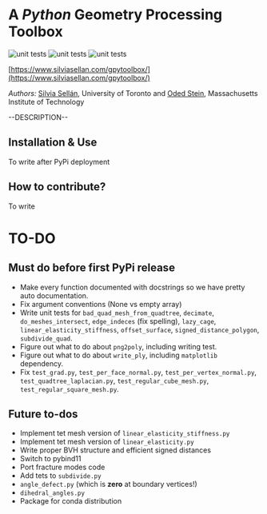 # A *Python* Geometry Processing Toolbox

![unit
tests](https://github.com/sgsellan/gpytoolbox/actions/workflows/linux_build.yml/badge.svg)
![unit
tests](https://github.com/sgsellan/gpytoolbox/actions/workflows/macos_build.yml/badge.svg)
![unit
tests](https://github.com/sgsellan/gpytoolbox/actions/workflows/windows_build.yml/badge.svg)

[https://www.silviasellan.com/gpytoolbox/](https://www.silviasellan.com/gpytoolbox/)

*Authors:* [Silvia Sellán](https://www.silviasellan.com), University of Toronto
and [Oded Stein](https://odedstein.com), Massachusetts Institute of Technology

--DESCRIPTION--

## Installation & Use

To write after PyPi deployment

<!-- Most of the functionality in this library is python-only, and it requires no
installation. To use it, simply clone this repository
```bash
git clone --recursive https://github.com/sgsellan/gpytoolbox.git
```
and install all dependencies
```bash
conda install numpy
conda install -c conda-forge igl
conda install -c conda-forge matplotlib 
conda install -c conda-forge scipy
conda install -c conda-forge scikit-sparse
python -m pip install --upgrade pip
python -m pip install polyscope
python -m pip install tetgen
python -m pip install scikit-image
```
Then, use the functions in this library by adding `gpytoolbox` to the python
path and importing; for example,
```python
sys.path.insert(0, os.path.abspath(os.path.join(os.path.dirname(__file__), 'path/to/gpytoolbox')))
from gpytoolbox import regular_square_mesh
v, f = regular_square_mesh(10)
```

Only for certain functionality, `gpyoolbox` uses C++ bindings. These must be
installed only if you wish to use this functionality, and how to do this is
platform-dependent.

### MacOS
Navigate to the cloned repository and run
```bash
mkdir build
cd build
cmake ..
make -j2
```

### Ubuntu
Navigate to the cloned repository and run
```bash
sudo apt-get update
sudo apt-get upgrade
sudo apt-get install libmpfr-dev libgmp-dev
mkdir build
cd build
cmake ..
make -j2
```

### Windows
Navigate to the cloned repository and run
```bash
mkdir build
cd build
cmake -DCMAKE_BUILD_TYPE=Release ..
cmake --build "." --config Release
```

This step may take a few minutes. Once it has completed successfully, you are
free to use the c++ `gpytoolbox` functionality like you would use the pure
Python one; e.g.,
```python
sys.path.insert(0, os.path.abspath(os.path.join(os.path.dirname(__file__), '../ext/gpytoolbox')))
from gpytoolbox import regular_square_mesh, in_element_aabb
v, f = regular_square_mesh(10) # This is a pure python function
query = np.array([[0.1,0.1]])
I = in_element_aabb(queries,V,F) # This is a C++ binding
``` -->


## How to contribute?

To write

# TO-DO
## Must do before first PyPi release
- Make every function documented with docstrings so we have pretty auto
  documentation.
- Fix argument conventions (None vs empty array)
- Write unit tests for `bad_quad_mesh_from_quadtree`, `decimate`,
  `do_meshes_intersect`, `edge_indeces` (fix spelling), `lazy_cage`,
  `linear_elasticity_stiffness`, `offset_surface`, `signed_distance_polygon`,
  `subdivide_quad`.
- Figure out what to do about `png2poly`, including writing test.
- Figure out what to do about `write_ply`, including `matplotlib` dependency.
- Fix `test_grad.py`, `test_per_face_normal.py`, `test_per_vertex_normal.py`,
  `test_quadtree_laplacian.py`, `test_regular_cube_mesh.py`,
  `test_regular_square_mesh.py`.


## Future to-dos
- Implement tet mesh version of `linear_elasticity_stiffness.py`
- Implement tet mesh version of `linear_elasticity.py`
- Write proper BVH structure and efficient signed distances
- Switch to pybind11
- Port fracture modes code
- Add tets to `subdivide.py`
- `angle_defect.py` (which is **zero** at boundary vertices!)
- `dihedral_angles.py`
- Package for conda distribution
